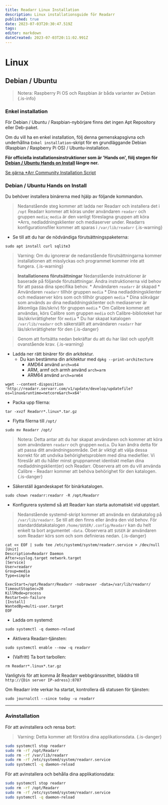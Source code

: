 ```yaml
---
title: Readarr Linux Installation
description: Linux installationsguide för Readarr
published: true
date: 2023-07-03T20:30:47.519Z
tags: 
editor: markdown
dateCreated: 2023-07-03T20:11:02.991Z
---
```


# Linux

## Debian / Ubuntu

> Notera: Raspberry Pi OS och Raspbian är båda varianter av Debian {.is-info}

### Enkel installation

För Debian / Ubuntu / Raspbian-nybörjare finns det ingen Apt Repository eller Deb-paket.

Om du vill ha en enkel installation, följ denna gemenskapsgivna och underhållna `Enkel installation`-skript för en grundläggande Debian (Raspbian / Raspberry Pi OS) / Ubuntu-installation.

**För officiella installationsinstruktioner som är 'Hands on', följ stegen för [Debian / Ubuntu Hands on Install](#debian-ubuntu-hands-on-install) längre ner.**

[Se gärna \*Arr Community Installation Script](/install-script)

### Debian / Ubuntu Hands on Install

Du behöver installera binärerna med hjälp av följande kommandon.

> Nedanstående steg kommer att ladda ner Readarr och installera det i `/opt`
> Readarr kommer att köras under användaren `readarr` och gruppen `media`; `media` är den vanligt föreslagna gruppen att köra \*Arrs, nedladdningsklienter och mediaserver under.
> Readarrs konfigurationsfiler kommer att sparas i `/var/lib/readarr`
{.is-warning}

- Se till att du har de nödvändiga förutsättningspaketerna:

```shell
sudo apt install curl sqlite3
```

> Varning: Om du ignorerar de nedanstående förutsättningarna kommer installationen att misslyckas och programmet kommer inte att fungera. {.is-warning}

> **Installationens förutsättningar**
> Nedanstående instruktioner är baserade på följande förutsättningar. Ändra instruktionerna vid behov för att passa dina specifika behov.
> \* Användaren `readarr` är skapad
> \* Användaren `readarr` tillhör gruppen `media`
> \* Dina nedladdningsklienter och mediaserver körs som och tillhör gruppen `media`
> \* Dina sökvägar som används av dina nedladdningsklienter och mediaserver är åtkomliga (läs/skriv) för gruppen `media`
> \* Om Calibre kommer att användas, körs Calibre som gruppen `media` och Calibre-biblioteket har läs/skrivrättigheter för `media`
> \* Du har skapat katalogen `/var/lib/readarr` och säkerställt att användaren `readarr` har läs/skrivrättigheter för den
{.is-danger}

> Genom att fortsätta nedan bekräftar du att du har läst och uppfyllt ovanstående krav. {.is-warning}

- Ladda ner rätt binärer för din arkitektur.
  - Du kan bestämma din arkitektur med `dpkg --print-architecture`
    - AMD64 använd `arch=x64`
    - ARM, armf och armh använd `arch=arm`
    - ARM64 använd `arch=arm64`

```shell
wget --content-disposition 'http://readarr.servarr.com/v1/update/develop/updatefile?os=linux&runtime=netcore&arch=x64'
```

- Packa upp filerna:

```shell
tar -xvzf Readarr*.linux*.tar.gz
```

- Flytta filerna till `/opt/`

```shell
sudo mv Readarr /opt/
```

> Notera: Detta antar att du har skapat användaren och kommer att köra som användaren `readarr` och gruppen `media`. Du kan ändra detta för att passa ditt användningsområde. Det är viktigt att välja dessa korrekt för att undvika behörighetsproblem med dina mediefiler. Vi föreslår att du håller minst gruppnamnet identiskt mellan dina nedladdningsklient(er) och Readarr. Observera att om du vill använda Calibre - Readarr kommer att behöva behörighet för den katalogen.
{.is-danger}

- Säkerställ ägandeskapet för binärkatalogen.

```shell  
sudo chown readarr:readarr -R /opt/Readarr
```

- Konfigurera systemd så att Readarr kan starta automatiskt vid uppstart.

> Nedanstående systemd-skript kommer att använda en datakatalog på `/var/lib/readarr`. Se till att den finns eller ändra den vid behov. För standarddatakatalogen `/home/$USER/.config/Readarr` kan du helt enkelt ta bort argumentet `-data`. Observera att `$USER` är användaren som Readarr körs som och som definieras nedan.
{.is-danger}

```shell
cat << EOF | sudo tee /etc/systemd/system/readarr.service > /dev/null
[Unit]
Description=Readarr Daemon
After=syslog.target network.target
[Service]
User=readarr
Group=media
Type=simple

ExecStart=/opt/Readarr/Readarr -nobrowser -data=/var/lib/readarr/
TimeoutStopSec=20
KillMode=process
Restart=on-failure
[Install]
WantedBy=multi-user.target
EOF
```

- Ladda om systemd:

```shell
sudo systemctl -q daemon-reload
```

- Aktivera Readarr-tjänsten:

```shell
sudo systemctl enable --now -q readarr
```

- (Valfritt) Ta bort tarbollen:

```shell
rm Readarr*.linux*.tar.gz
```

Vanligtvis för att komma åt Readarr webbgränssnittet, bläddra till `http://{Din server IP-adress}:8787`

Om Readarr inte verkar ha startat, kontrollera då statusen för tjänsten:

```shell
sudo journalctl --since today -u readarr
```

---

### Avinstallation

För att avinstallera och rensa bort:
> Varning: Detta kommer att förstöra dina applikationsdata. {.is-danger}

```bash
sudo systemctl stop readarr
sudo rm -rf /opt/Readarr
sudo rm -rf /var/lib/readarr
sudo rm -rf /etc/systemd/system/readarr.service
sudo systemctl -q daemon-reload
```

För att avinstallera och behålla dina applikationsdata:

```bash
sudo systemctl stop readarr
sudo rm -rf /opt/Readarr
sudo rm -rf /etc/systemd/system/readarr.service
sudo systemctl -q daemon-reload
```
